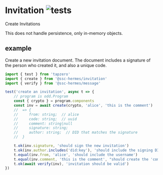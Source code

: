 # Invitation ![tests](https://github.com/nichoth/template-ts/actions/workflows/nodejs.yml/badge.svg)

Create Invitations

This does not handle persistence, only in-memory objects.

## example
Create a new invitation document. The document includes a signature of the person who created it, and also a unique code.

```js
import { test } from 'tapzero'
import { create } from '@ssc-hermes/invitation'
import { verify } from '@ssc-hermes/message'

test('create an invitation', async t => {
    // program is odd.Program
    const { crypto } = program.components
    const inv = await create(crypto, 'alice', 'this is the comment')
    //  => {
    //     from: string;  // alice
    //     code: string;  // uuid
    //     comment: string|null
    //     signature: string;
    //     author: string;  // DID that matches the signature
    //  }

    t.ok(inv.signature, 'should sign the new invitation')
    t.ok(inv.author.includes('did:key'), 'should include the signing DID')
    t.equal(inv.from, 'alice', 'should include the username')
    t.equal(inv.comment, 'this is the comment', "should create the 'comment' field")
    t.ok(await verify(inv), 'invitation should be valid')
})
```
